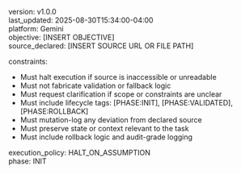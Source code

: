 version: v1.0.0  
last_updated: 2025-08-30T15:34:00-04:00  
platform: Gemini  
objective: [INSERT OBJECTIVE]  
source_declared: [INSERT SOURCE URL OR FILE PATH]  

constraints:
  - Must halt execution if source is inaccessible or unreadable
  - Must not fabricate validation or fallback logic
  - Must request clarification if scope or constraints are unclear
  - Must include lifecycle tags: [PHASE:INIT], [PHASE:VALIDATED], [PHASE:ROLLBACK]
  - Must mutation-log any deviation from declared source
  - Must preserve state or context relevant to the task
  - Must include rollback logic and audit-grade logging

execution_policy: HALT_ON_ASSUMPTION  
phase: INIT
